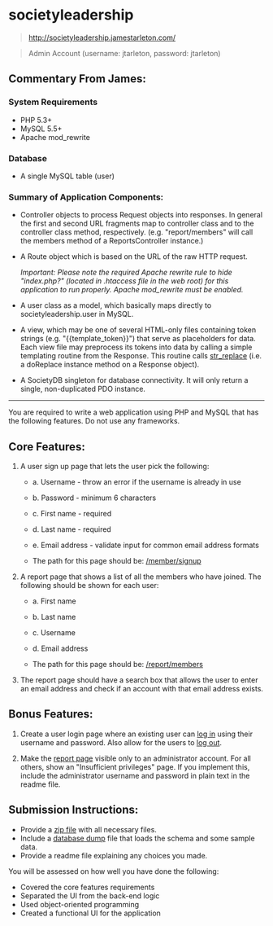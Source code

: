 # societyleadership
 > http://societyleadership.jamestarleton.com/

 > Admin Account (username: jtarleton, password: jtarleton)

## Commentary From James:

### System Requirements
 -    PHP 5.3+
 -    MySQL 5.5+
 -    Apache mod_rewrite

### Database
 -    A single MySQL table (user)

### Summary of Application Components:

 -	  Controller objects to process Request objects into responses. In general the first and second URL fragments map to controller class 
      and to the controller class method, respectively. (e.g. "report/members" will call the members method of a ReportsController instance.)

 -	  A Route object which is based on the URL of the raw HTTP request.  

	  *Important: Please note the required Apache rewrite rule to hide "index.php?" (located in .htaccess file in the web root) for this 
	  application to run properly. Apache mod_rewrite must be enabled.*

 -	  A user class as a model, which basically maps directly to societyleadership.user in MySQL.

 -	  A view, which may be one of several HTML-only files containing token strings (e.g. "{{template_token}}") that serve as placeholders for data.
	  Each view file may preprocess its tokens into data by calling a simple templating routine from the Response.  This routine calls [str_replace](http://php.net/manual/en/function.str-replace.php) (i.e. a doReplace instance method on a Response object).

 -	  A SocietyDB singleton for database connectivity. It will only return a single, non-duplicated PDO instance.

----------------------------

You are required to write a web application using PHP and MySQL that has the following
features. Do not use any frameworks.

## Core Features:
1. A user sign up page that lets the user pick the following:
	 -	  a. Username - throw an error if the username is already in use
	 -	  b. Password - minimum 6 characters
	 -	  c. First name - required
	 -	  d. Last name - required
	 -	  e. Email address - validate input for common email address formats

	 -	  The path for this page should be: [/member/signup](http://societyleadership.jamestarleton.com/member/signup)

2. A report page that shows a list of all the members who have joined. The following should
be shown for each user:
	 -	  a. First name
	 -	  b. Last name
	 -	  c. Username
	 -	  d. Email address

	 -	  The path for this page should be: [/report/members](http://societyleadership.jamestarleton.com/report/members)

3. The report page should have a search box that allows the user to enter an email address
and check if an account with that email address exists.

## Bonus Features:

1. Create a user login page where an existing user can [log in](http://societyleadership.jamestarleton.com/member/login) using their username and
password. Also allow for the users to [log out](http://societyleadership.jamestarleton.com/member/logout).

2. Make the [report page](http://societyleadership.jamestarleton.com/report/members) visible only to an administrator account. For all others, show an
"Insufficient privileges" page. If you implement this, include the administrator username
and password in plain text in the readme file.

## Submission Instructions:
	
 -	  Provide a [zip file](https://github.com/jtarleton/societyleadership/archive/master.zip) with all necessary files.
 -	  Include a [database dump](https://raw.githubusercontent.com/jtarleton/societyleadership/master/societydb.sql) file that loads the schema and some sample data.
 -	  Provide a readme file explaining any choices you made.

You will be assessed on how well you have done the following:

 -	  Covered the core features requirements
 -	  Separated the UI from the back-end logic
 -	  Used object-oriented programming
 -	  Created a functional UI for the application
